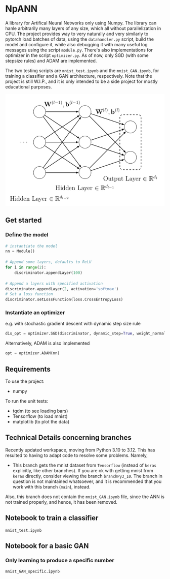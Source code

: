 # NpANN
A library for Artifical Neural Networks only using Numpy. The library can hanle arbitrarily many layers of any size, which all without parallelization in CPU. The project provides way to very naturally and very similarly to pytorch load batches of data, using the `datahandler.py` script, build the model and configure it, while also debugging it with many useful log messages using the script `module.py`. There's also implementations for optimizer in the script `optimizer.py`. As of now, only SGD (with some stepsize rules) and ADAM are implemented.

The two testing scripts are `mnist_test.ipynb` and the `mnist_GAN.ipynb`, for training a classifier and a GAN architecture, respectively. Note that the project is still W.I.P., and it is only intended to be a side project for mostly educational purposes.

![NN diagram](/images%20README/nn_diagram.png)

## Get started
### Define the model
```python
# instantiate the model
nn = Module()

# Append some layers, defaults to ReLU
for i in range(2):
    discriminator.appendLayer(100)

# Append a layers with specified activation
discriminator.appendLayer(2, activation='softmax')
# Set a loss function
discriminator.setLossFunction(loss.CrossEntropyLoss)
```
### Instantiate an optimizer
e.g. with stochastic gradient descent with dynamic step size rule
```python
dis_opt = optimizer.SGD(discriminator, dynamic_step=True, weight_normalization=True)
```
Alternatively, ADAM is also implemented
```python
opt = optimizer.ADAM(nn)
```
## Requirements
To use the project:
- numpy

To run the unit tests:
- tqdm (to see loading bars)
- Tensorflow (to load mnist)
- matplotlib (to plot the data)

## Technical Details concerning branches
Recently updated workspace, moving from Python 3.10 to 3.12. This has resulted to having to adapt code to resolve some problems. Namely,
- This branch gets the mnist dataset from `Tensorflow` (instead of `keras` explicitly, like other branches). If you are ok with getting mnist from `keras` directly, consider viewing the branch `branchPy3_10`. The branch in question is not maintained whatsoever, and it is recommended that you work with this branch (`main`), instead.

Also, this branch does not contain the `mnist_GAN.ipynb` file, since the ANN is not trained properly, and hence, it has been removed.

## Notebook to train a classifier
```
mnist_test.ipynb
```

## Notebook for a basic GAN
### Only learning to produce a specific number
```
mnist_GAN_specific.ipynb
```